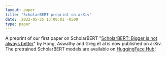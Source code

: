 ```yaml
---
layout: paper
title: "ScholarBERT preprint on arXiv"
date:  2022-05-25 13:00:01 -0500
type: paper
---
```


A preprint of our first paper on ScholarBERT "[ScholarBERT: Bigger is not always better](https://arxiv.org/abs/2205.11342)" by Hong, Aswathy and Greg et al is now published on arXiv.
The pretrained ScholarBERT models are available on [HuggingFace Hub](https://huggingface.co/globuslabs)!
